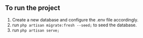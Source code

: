 ## To run the project

1. Create a new database and configure the .env file accordingly.
2. run `php artisan migrate:fresh --seed;` to seed the database.
3. run `php artisan serve;`
